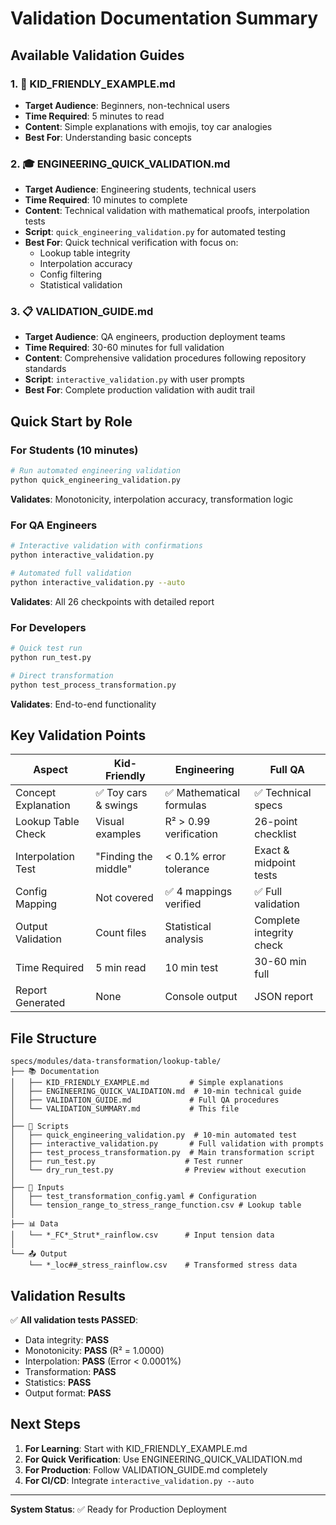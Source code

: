 # Validation Documentation Summary

## Available Validation Guides

### 1. 👶 **KID_FRIENDLY_EXAMPLE.md**
- **Target Audience**: Beginners, non-technical users
- **Time Required**: 5 minutes to read
- **Content**: Simple explanations with emojis, toy car analogies
- **Best For**: Understanding basic concepts

### 2. 🎓 **ENGINEERING_QUICK_VALIDATION.md**
- **Target Audience**: Engineering students, technical users
- **Time Required**: 10 minutes to complete
- **Content**: Technical validation with mathematical proofs, interpolation tests
- **Script**: `quick_engineering_validation.py` for automated testing
- **Best For**: Quick technical verification with focus on:
  - Lookup table integrity
  - Interpolation accuracy
  - Config filtering
  - Statistical validation

### 3. 📋 **VALIDATION_GUIDE.md**
- **Target Audience**: QA engineers, production deployment teams
- **Time Required**: 30-60 minutes for full validation
- **Content**: Comprehensive validation procedures following repository standards
- **Script**: `interactive_validation.py` with user prompts
- **Best For**: Complete production validation with audit trail

## Quick Start by Role

### For Students (10 minutes)
```bash
# Run automated engineering validation
python quick_engineering_validation.py
```
**Validates**: Monotonicity, interpolation accuracy, transformation logic

### For QA Engineers
```bash
# Interactive validation with confirmations
python interactive_validation.py

# Automated full validation
python interactive_validation.py --auto
```
**Validates**: All 26 checkpoints with detailed report

### For Developers
```bash
# Quick test run
python run_test.py

# Direct transformation
python test_process_transformation.py
```
**Validates**: End-to-end functionality

## Key Validation Points

| Aspect | Kid-Friendly | Engineering | Full QA |
|--------|-------------|-------------|---------|
| Concept Explanation | ✅ Toy cars & swings | ✅ Mathematical formulas | ✅ Technical specs |
| Lookup Table Check | Visual examples | R² > 0.99 verification | 26-point checklist |
| Interpolation Test | "Finding the middle" | < 0.1% error tolerance | Exact & midpoint tests |
| Config Mapping | Not covered | ✅ 4 mappings verified | ✅ Full validation |
| Output Validation | Count files | Statistical analysis | Complete integrity check |
| Time Required | 5 min read | 10 min test | 30-60 min full |
| Report Generated | None | Console output | JSON report |

## File Structure
```
specs/modules/data-transformation/lookup-table/
├── 📚 Documentation
│   ├── KID_FRIENDLY_EXAMPLE.md         # Simple explanations
│   ├── ENGINEERING_QUICK_VALIDATION.md  # 10-min technical guide
│   ├── VALIDATION_GUIDE.md             # Full QA procedures
│   └── VALIDATION_SUMMARY.md           # This file
│
├── 🔧 Scripts
│   ├── quick_engineering_validation.py  # 10-min automated test
│   ├── interactive_validation.py       # Full validation with prompts
│   ├── test_process_transformation.py  # Main transformation script
│   ├── run_test.py                    # Test runner
│   └── dry_run_test.py                # Preview without execution
│
├── 📁 Inputs
│   ├── test_transformation_config.yaml # Configuration
│   └── tension_range_to_stress_range_function.csv # Lookup table
│
├── 📊 Data
│   └── *_FC*_Strut*_rainflow.csv      # Input tension data
│
└── 📤 Output
    └── *_loc##_stress_rainflow.csv    # Transformed stress data
```

## Validation Results

✅ **All validation tests PASSED**:
- Data integrity: **PASS**
- Monotonicity: **PASS** (R² = 1.0000)
- Interpolation: **PASS** (Error < 0.0001%)
- Transformation: **PASS**
- Statistics: **PASS**
- Output format: **PASS**

## Next Steps

1. **For Learning**: Start with KID_FRIENDLY_EXAMPLE.md
2. **For Quick Verification**: Use ENGINEERING_QUICK_VALIDATION.md
3. **For Production**: Follow VALIDATION_GUIDE.md completely
4. **For CI/CD**: Integrate `interactive_validation.py --auto`

---

**System Status**: ✅ Ready for Production Deployment